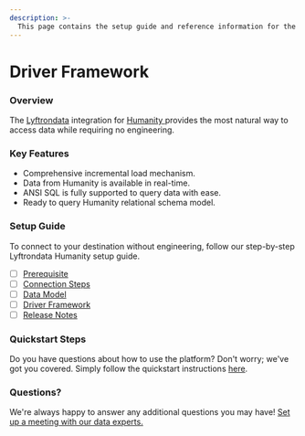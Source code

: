 ```yaml
---
description: >-
  This page contains the setup guide and reference information for the Humanity source connector.
---
```


# Driver Framework

### Overview

The [Lyftrondata](https://www.lyftrondata.com/) integration for [Humanity](https://www.lyftrondata.com/integration/humanity/)[ ](https://www.lyftrondata.com/integration/humanity/)provides the most natural way to access data while requiring no engineering.

### Key Features

* Comprehensive incremental load mechanism.
* Data from Humanity is available in real-time.&#x20;
* ANSI SQL is fully supported to query data with ease.
* Ready to query Humanity relational schema model.

### Setup Guide

To connect to your destination without engineering, follow our step-by-step Lyftrondata Humanity setup guide.

* [ ] [Prerequisite](../../finance-analytics/humanity/prerequisite.md)
* [ ] [Connection Steps](../../finance-analytics/humanity/connection-steps.md)
* [ ] [Data Model](../../finance-analytics/humanity/data-model/)
* [ ] [Driver Framework](../../finance-analytics/humanity/driver-framework/)
* [ ] [Release Notes](../../finance-analytics/humanity/release-notes.md)

### Quickstart Steps

Do you have questions about how to use the platform? Don't worry; we've got you covered. Simply follow the quickstart instructions [here](../../../quickstart-steps.md).

### Questions? <a href="#questions" id="questions"></a>

We're always happy to answer any additional questions you may have! [Set up a meeting with our data experts.](https://www.lyftrondata.com/book-a-meeting/)


